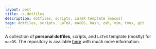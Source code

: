 ```yaml
---
layout: post
title: ~/.dotfiles
description: dotfiles, scripts, LaTeX template [macos]
tags: dotfiles, scripts, LaTeX, macOS, bash, zsh, vim, tmux, git
---
```


A collection of **personal dotfiles**, scripts, and `LaTeX` template (mostly) for `macOS`. The repository is available [here](https://github.com/michalspano/.dotfiles) with much more information.

